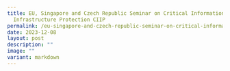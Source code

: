 ```yaml
---
title: EU, Singapore and Czech Republic Seminar on Critical Information
  Infrastructure Protection CIIP
permalink: /eu-singapore-and-czech-republic-seminar-on-critical-information-infrastructure-protection-ciip/
date: 2023-12-08
layout: post
description: ""
image: ""
variant: markdown
---
```

